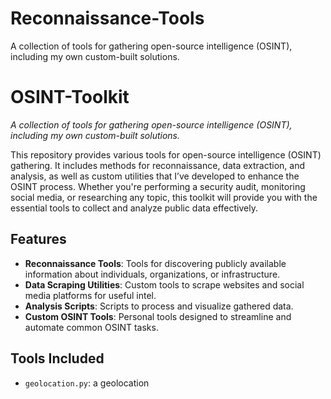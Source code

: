 # Reconnaissance-Tools
A collection of tools for gathering open-source intelligence (OSINT), including my own custom-built solutions.

# OSINT-Toolkit

_A collection of tools for gathering open-source intelligence (OSINT), including my own custom-built solutions._

This repository provides various tools for open-source intelligence (OSINT) gathering. It includes methods for reconnaissance, data extraction, and analysis, as well as custom utilities that I’ve developed to enhance the OSINT process. Whether you're performing a security audit, monitoring social media, or researching any topic, this toolkit will provide you with the essential tools to collect and analyze public data effectively.

## Features

- **Reconnaissance Tools**: Tools for discovering publicly available information about individuals, organizations, or infrastructure.
- **Data Scraping Utilities**: Custom tools to scrape websites and social media platforms for useful intel.
- **Analysis Scripts**: Scripts to process and visualize gathered data.
- **Custom OSINT Tools**: Personal tools designed to streamline and automate common OSINT tasks.

## Tools Included

- `geolocation.py`: a geolocation





